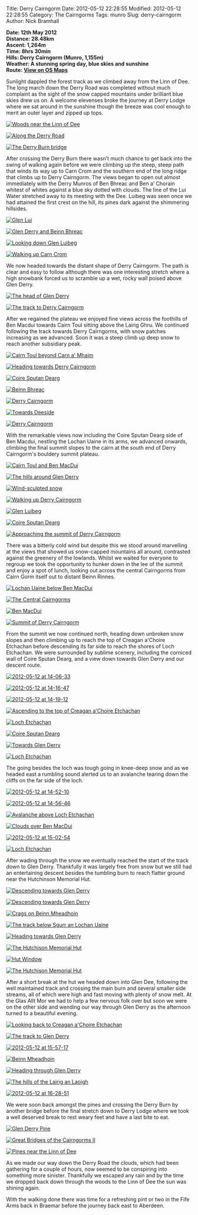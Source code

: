 Title: Derry Cairngorm
Date: 2012-05-12 22:28:55
Modified: 2012-05-12 22:28:55
Category: The Cairngorms
Tags: munro
Slug: derry-cairngorm
Author: Nick Bramhall

**Date: 12th May 2012  
Distance: 28.48km  
Ascent: 1,264m  
Time: 8hrs 30min  
Hills: Derry Cairngorm (Munro, 1,155m)  
Weather: A stunning spring day, blue skies and sunshine  
Route: [View on OS Maps](https://www.invertedworld.co.uk/hillwalking/trip/382)**

Sunlight dappled the forest track as we climbed away from the Linn of Dee. The long march down the Derry Road was completed without much complaint as the sight of the snow capped mountains under brilliant blue skies drew us on. A welcome elevenses broke the journey at Derry Lodge where we sat around in the sunshine though the breeze was cool enough to merit an outer layer and zipped up tops.

[![Woods near the Linn of Dee](http://farm9.staticflickr.com/8153/7519833554_213721c982_c.jpg)](http://flic.kr/p/csv7wE "Woods near the Linn of Dee by Nick Bramhall, on Flickr")

<!--more-->

[![Along the Derry Road](http://farm9.staticflickr.com/8164/7519836734_62d6397f76_c.jpg)](http://flic.kr/p/csv8tu "Along the Derry Road by Nick Bramhall, on Flickr")

[![The Derry Burn bridge](http://farm9.staticflickr.com/8005/7519841208_83cd6a1ae6_c.jpg)](http://flic.kr/p/csv9NC "The Derry Burn bridge by Nick Bramhall, on Flickr")

After crossing the Derry Burn there wasn’t much chance to get back into the swing of walking again before we were climbing up the steep, steep path that winds its way up to Carn Crom and the southern end of the long ridge that climbs up to Derry Cairngorm. The views began to open out almost immediately with the Derry Munros of Ben Bhreac and Ben a’ Chorain whitest of whites against a blue sky dotted with clouds. The line of the Lui Water stretched away to its meeting with the Dee. Luibeg was seen once we had attained the first crest on the hill, its pines dark against the shimmering hillsides.

[![Glen Lui](http://farm9.staticflickr.com/8153/7519842470_c133fd9ab7_c.jpg)](http://flic.kr/p/csvabo "Glen Lui by Nick Bramhall, on Flickr")

[![Glen Derry and Beinn Bhreac](http://farm9.staticflickr.com/8156/7519844000_05992c5e23_c.jpg)](http://flic.kr/p/csvaCL "Glen Derry and Beinn Bhreac by Nick Bramhall, on Flickr")

[![Looking down Glen Luibeg](http://farm9.staticflickr.com/8015/7519848900_1820bd460f_c.jpg)](http://flic.kr/p/csvc6f "Looking down Glen Luibeg by Nick Bramhall, on Flickr")

[![Walking up Carn Crom](http://farm8.staticflickr.com/7262/7519851658_3dc100d623_c.jpg)](http://flic.kr/p/csvcUN "Walking up Carn Crom by Nick Bramhall, on Flickr")

We now headed towards the distant shape of Derry Cairngorm. The path is clear and easy to follow although there was one interesting stretch where a high snowbank forced us to scramble up a wet, rocky wall poised above Glen Derry. 

[![The head of Glen Derry](http://farm8.staticflickr.com/7258/7519856274_142353730a_c.jpg)](http://flic.kr/p/csveho "The head of Glen Derry by Nick Bramhall, on Flickr")

[![The track to Derry Cairngorm](http://farm8.staticflickr.com/7139/7519868284_a22084706a_c.jpg)](http://flic.kr/p/csvhRs "The track to Derry Cairngorm by Nick Bramhall, on Flickr")

After we regained the plateau we enjoyed fine views across the foothills of Ben Macdui towards Cairn Toul sitting above the Lairig Ghru. We continued following the track towards Derry Cairngorms, with snow patches increasing as we advanced. Soon it was a steep climb up deep snow to reach another subsidiary peak.

[![Cairn Toul beyond Carn a' Mhaim](http://farm9.staticflickr.com/8166/7519872850_cc1aa62332_c.jpg)](http://flic.kr/p/csvjdb "Cairn Toul beyond Carn a' Mhaim by Nick Bramhall, on Flickr")

[![Heading towards Derry Cairngorm](http://farm9.staticflickr.com/8141/7519884808_904dbf7afc_c.jpg)](http://flic.kr/p/csvnLm "Heading towards Derry Cairngorm by Nick Bramhall, on Flickr")

[![Coire Sputan Dearg](http://farm8.staticflickr.com/7268/7519889138_6285f31d23_c.jpg)](http://flic.kr/p/csvp41 "Coire Sputan Dearg by Nick Bramhall, on Flickr")

[![Beinn Bhreac](http://farm9.staticflickr.com/8002/7519892134_287e900d72_c.jpg)](http://flic.kr/p/csvpWE "Beinn Bhreac by Nick Bramhall, on Flickr")

[![Derry Cairngorm](http://farm9.staticflickr.com/8288/7519897138_e23c4e18f3_c.jpg)](http://flic.kr/p/csvrqW "Derry Cairngorm by Nick Bramhall, on Flickr")

[![Towards Deeside](http://farm9.staticflickr.com/8018/7519903892_0427115b38_c.jpg)](http://flic.kr/p/csvtro "Towards Deeside by Nick Bramhall, on Flickr")

[![Derry Cairngorm](http://farm8.staticflickr.com/7135/7519908868_28b0ab2e27_c.jpg)](http://flic.kr/p/csvuVb "Derry Cairngorm by Nick Bramhall, on Flickr")

With the remarkable views now including the Coire Sputan Dearg side of Ben Macdui, nestling the Lochan Uaine in its arms, we advanced onwards, climbing the final summit slopes to the cairn at the south end of Derry Cairngorm's bouldery summit plateau.

[![Cairn Toul and Ben MacDui](http://farm9.staticflickr.com/8146/7519914118_517ac5c857_c.jpg)](http://flic.kr/p/csvwtG "Cairn Toul and Ben MacDui by Nick Bramhall, on Flickr")

[![The hills around Glen Derry](http://farm9.staticflickr.com/8016/7519915306_a09693db77_c.jpg)](http://flic.kr/p/csvwQb "The hills around Glen Derry by Nick Bramhall, on Flickr")

[![Wind-sculpted snow](http://farm9.staticflickr.com/8009/7519924076_a7b670fd2d_c.jpg)](http://flic.kr/p/csvzro "Wind-sculpted snow by Nick Bramhall, on Flickr")

[![Walking up Derry Cairngorm](http://farm8.staticflickr.com/7114/7519925316_d882b74018_c.jpg)](http://flic.kr/p/csvzNL "Walking up Derry Cairngorm by Nick Bramhall, on Flickr")

[![Glen Luibeg](http://farm9.staticflickr.com/8028/7519929926_a3aa242147_c.jpg)](http://flic.kr/p/csvBbf "Glen Luibeg by Nick Bramhall, on Flickr")

[![Coire Sputan Dearg](http://farm9.staticflickr.com/8019/7519934168_a17b0c1e65_c.jpg)](http://flic.kr/p/csvCro "Coire Sputan Dearg by Nick Bramhall, on Flickr")

[![Approaching the summit of Derry Cairngorm](http://farm9.staticflickr.com/8018/7519938396_1a31715c3d_c.jpg)](http://flic.kr/p/csvDGh "Approaching the summit of Derry Cairngorm by Nick Bramhall, on Flickr")

There was a bitterly cold wind but despite this we stood around marvelling at the views that showed us snow-capped mountains all around, contrasted against the greenery of the lowlands. Whilst we waited for everyone to regroup we took the opportunity to hunker down in the lee of the summit and enjoy a spot of lunch, looking out across the central Cairngorms from Cairn Gorm itself out to distant Beinn Rinnes.

[![Lochan Uaine below Ben MacDui](http://farm9.staticflickr.com/8015/7519944284_52feace318_c.jpg)](http://flic.kr/p/csvFrN "Lochan Uaine below Ben MacDui by Nick Bramhall, on Flickr")

[![The Central Cairngorms](http://farm9.staticflickr.com/8282/7519950594_0aeea8867d_c.jpg)](http://flic.kr/p/csvHjA "The Central Cairngorms by Nick Bramhall, on Flickr")

[![Ben MacDui](http://farm9.staticflickr.com/8285/7519952330_ab41be9e96_c.jpg)](http://flic.kr/p/csvHQw "Ben MacDui by Nick Bramhall, on Flickr")

[![Summit of Derry Cairngorm](http://farm8.staticflickr.com/7121/7519955472_42a224fa1d_c.jpg)](http://flic.kr/p/csvJLG "Summit of Derry Cairngorm by Nick Bramhall, on Flickr")

From the summit we now continued north, heading down unbroken snow slopes and then climbing up to reach the top of Creagan a'Choire Etchachan before descending its far side to reach the shores of Loch Etchachan. We were surrounded by sublime scenery, including the corniced wall of Coire Sputan Dearg, and a view down towards Glen Derry and our descent route.

[![2012-05-12 at 14-06-33](http://farm9.staticflickr.com/8429/7521249400_d2db560031_c.jpg)](http://flic.kr/p/csCnpN "2012-05-12 at 14-06-33 by Nick Bramhall, on Flickr")

[![2012-05-12 at 14-16-47](http://farm8.staticflickr.com/7138/7521251828_e1249c48f9_c.jpg)](http://flic.kr/p/csCo8E "2012-05-12 at 14-16-47 by Nick Bramhall, on Flickr")

[![2012-05-12 at 14-19-12](http://farm8.staticflickr.com/7264/7521254382_8e1b6ef884_c.jpg)](http://flic.kr/p/csCoTG "2012-05-12 at 14-19-12 by Nick Bramhall, on Flickr")

[![Ascending to the top of Creagan a'Choire Etchachan](http://farm9.staticflickr.com/8149/7521260326_1e74a89202_c.jpg)](http://flic.kr/p/csCqEb "Ascending to the top of Creagan a'Choire Etchachan by Nick Bramhall, on Flickr")

[![Loch Etchachan](http://farm8.staticflickr.com/7111/7521263106_db49b1e470_c.jpg)](http://flic.kr/p/csCru7 "Loch Etchachan by Nick Bramhall, on Flickr")

[![Coire Sputan Dearg](http://farm9.staticflickr.com/8293/7521266120_540d33314b_c.jpg)](http://flic.kr/p/csCso5 "Coire Sputan Dearg by Nick Bramhall, on Flickr")

[![Towards Glen Derry](http://farm8.staticflickr.com/7257/7521272074_c5f20cd4c2_c.jpg)](http://flic.kr/p/csCu9J "Towards Glen Derry by Nick Bramhall, on Flickr")

[![Loch Etchachan](http://farm8.staticflickr.com/7263/7521279584_7352a3ba4e_c.jpg)](http://flic.kr/p/csCwod "Loch Etchachan by Nick Bramhall, on Flickr")

The going besides the loch was tough going in knee-deep snow and as we headed east a rumbling sound alerted us to an avalanche tearing down the cliffs on the far side of the loch.

[![2012-05-12 at 14-52-10](http://farm9.staticflickr.com/8019/7521296332_f01f57e7fc_c.jpg)](http://flic.kr/p/csCBmY "2012-05-12 at 14-52-10 by Nick Bramhall, on Flickr")

[![2012-05-12 at 14-56-46](http://farm9.staticflickr.com/8427/7521303276_0013b1cd31_c.jpg)](http://flic.kr/p/csCDqG "2012-05-12 at 14-56-46 by Nick Bramhall, on Flickr")

[![Avalanche above Loch Etchachan](http://farm9.staticflickr.com/8005/7521311024_c54f241910_c.jpg)](http://flic.kr/p/csCFJh "Avalanche above Loch Etchachan by Nick Bramhall, on Flickr")

[![Clouds over Ben MacDui](http://farm8.staticflickr.com/7128/7521314444_3585bed98f_c.jpg)](http://flic.kr/p/csCGKf "Clouds over Ben MacDui by Nick Bramhall, on Flickr")

[![2012-05-12 at 15-02-54](http://farm8.staticflickr.com/7274/7521319976_1e8b78ab6d_c.jpg)](http://flic.kr/p/csCJoC "2012-05-12 at 15-02-54 by Nick Bramhall, on Flickr")

[![Loch Etchachan](http://farm8.staticflickr.com/7275/7521327142_94f78536fd_c.jpg)](http://flic.kr/p/csCLwb "Loch Etchachan by Nick Bramhall, on Flickr")

After wading through the snow we eventually reached the start of the track down to Glen Derry. Thankfully it was largely free from snow but we still had an entertaining descent besides the tumbling burn to reach flatter ground near the Hutchinson Memorial Hut.

[![Descending towards Glen Derry](http://farm9.staticflickr.com/8290/7521338128_707908af6a_c.jpg)](http://flic.kr/p/csCPMA "Descending towards Glen Derry by Nick Bramhall, on Flickr")

[![Descending towards Glen Derry](http://farm8.staticflickr.com/7132/7521347758_2cb00ec74e_c.jpg)](http://flic.kr/p/csCSDC "Descending towards Glen Derry by Nick Bramhall, on Flickr")

[![Crags on Beinn Mheadhoin](http://farm9.staticflickr.com/8421/7521364830_e992d60cbd_c.jpg)](http://flic.kr/p/csCXHY "Crags on Beinn Mheadhoin by Nick Bramhall, on Flickr")

[![The track below Sgurr an Lochan Uaine](http://farm9.staticflickr.com/8150/7521368832_042285fa9e_c.jpg)](http://flic.kr/p/csCYUY "The track below Sgurr an Lochan Uaine by Nick Bramhall, on Flickr")

[![Heading towards Glen Derry](http://farm8.staticflickr.com/7256/7521389496_86792e3d12_c.jpg)](http://flic.kr/p/csD64f "Heading towards Glen Derry by Nick Bramhall, on Flickr")

[![The Hutchison Memorial Hut](http://farm8.staticflickr.com/7130/7521403740_c693feaa0e_c.jpg)](http://flic.kr/p/csDahQ "The Hutchison Memorial Hut by Nick Bramhall, on Flickr")

[![Hut Window](http://farm8.staticflickr.com/7251/7521405626_c7e8a79131_c.jpg)](http://flic.kr/p/csDaRm "Hut Window by Nick Bramhall, on Flickr")

[![The Hutchison Memorial Hut](http://farm9.staticflickr.com/8005/7521437470_f6e3d214b6_c.jpg)](http://flic.kr/p/csDkjo "The Hutchison Memorial Hut by Nick Bramhall, on Flickr")

After a short break at the hut we headed down into Glen Dee, following the well maintained track and crossing the main burn and several smaller side streams, all of which were high and fast moving with plenty of snow melt. At the Glas Allt Mor we had to help a few nervous folk over but soon we were on the other side and wending our way through Glen Derry as the afternoon turned to a beautiful evening.

[![Looking back to Creagan a'Choire Etchachan](http://farm8.staticflickr.com/7114/7521449162_8100e1e066_c.jpg)](http://flic.kr/p/csDoMY "Looking back to Creagan a'Choire Etchachan by Nick Bramhall, on Flickr")

[![The track to Glen Derry](http://farm8.staticflickr.com/7253/7521458360_2facd07b98_c.jpg)](http://flic.kr/p/csDrwy "The track to Glen Derry by Nick Bramhall, on Flickr")

[![2012-05-12 at 15-57-17](http://farm9.staticflickr.com/8016/7521469348_f57886c5d6_c.jpg)](http://flic.kr/p/csDuN1 "2012-05-12 at 15-57-17 by Nick Bramhall, on Flickr")

[![Beinn Mheadhoin](http://farm8.staticflickr.com/7257/7521484336_d97790070c_c.jpg)](http://flic.kr/p/csDzfq "Beinn Mheadhoin by Nick Bramhall, on Flickr")

[![Heading through Glen Derry](http://farm9.staticflickr.com/8017/7521493362_2c17f82210_c.jpg)](http://flic.kr/p/csDBW3 "Heading through Glen Derry by Nick Bramhall, on Flickr")

[![The hills of the Lairig an Laoigh](http://farm9.staticflickr.com/8425/7521495880_66299dfe27_c.jpg)](http://flic.kr/p/csDCFs "The hills of the Lairig an Laoigh by Nick Bramhall, on Flickr")

[![2012-05-12 at 16-28-51](http://farm9.staticflickr.com/8028/7521500350_d575585fb3_c.jpg)](http://flic.kr/p/csDE1w "2012-05-12 at 16-28-51 by Nick Bramhall, on Flickr")

We were soon back amongst the pines and crossing the Derry Burn by another bridge before the final stretch down to Derry Lodge where we took a well deserved break to rest weary feet and have a last bite to eat.

[![Glen Derry Pine](http://farm9.staticflickr.com/8006/7521507272_f2d6e96ba7_c.jpg)](http://flic.kr/p/csDG4S "Glen Derry Pine by Nick Bramhall, on Flickr")

[![Great Bridges of the Cairngorms II](http://farm8.staticflickr.com/7275/7521534778_d6c1bd3e46_c.jpg)](http://flic.kr/p/csDQf7 "Great Bridges of the Cairngorms II by Nick Bramhall, on Flickr")

[![Pines near the Linn of Dee](http://farm9.staticflickr.com/8430/7521538860_21e58f5d03_c.jpg)](http://flic.kr/p/csDRsu "Pines near the Linn of Dee by Nick Bramhall, on Flickr")

As we made our way down the Derry Road the clouds, which had been gathering for a couple of hours, now seemed to be conspiring into something more sinister. Thankfully we escaped any rain and by the time we dropped back down through the woods to the Linn of Dee the sun was shining again.

With the walking done there was time for a refreshing pint or two in the Fife Arms back in Braemar before the journey back east to Aberdeen.






